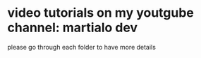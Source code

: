 # video tutorials on my youtgube channel: martialo dev

please go through each folder to have more details

